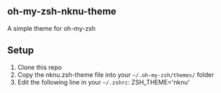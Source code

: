## oh-my-zsh-nknu-theme

A simple theme for oh-my-zsh

## Setup
1. Clone this repo
2. Copy the nknu.zsh-theme file into your `~/.oh-my-zsh/themes/` folder
3. Edit the following line in your `~/.zshrc`:
    ZSH_THEME='nknu'

